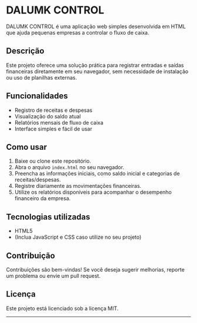# DALUMK CONTROL

DALUMK CONTROL é uma aplicação web simples desenvolvida em HTML que ajuda pequenas empresas a controlar o fluxo de caixa.

## Descrição

Este projeto oferece uma solução prática para registrar entradas e saídas financeiras diretamente em seu navegador, sem necessidade de instalação ou uso de planilhas externas.

## Funcionalidades

- Registro de receitas e despesas
- Visualização do saldo atual
- Relatórios mensais de fluxo de caixa
- Interface simples e fácil de usar

## Como usar

1. Baixe ou clone este repositório.
2. Abra o arquivo `index.html` no seu navegador.
3. Preencha as informações iniciais, como saldo inicial e categorias de receitas/despesas.
4. Registre diariamente as movimentações financeiras.
5. Utilize os relatórios disponíveis para acompanhar o desempenho financeiro da empresa.

## Tecnologias utilizadas

- HTML5
- (Inclua JavaScript e CSS caso utilize no seu projeto)

## Contribuição

Contribuições são bem-vindas! Se você deseja sugerir melhorias, reporte um problema ou envie um pull request.

## Licença

Este projeto está licenciado sob a licença MIT.

---
